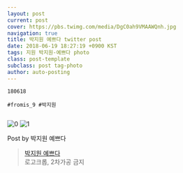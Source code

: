 ```yaml
---
layout: post
current: post
cover: https://pbs.twimg.com/media/DgC0ah9VMAAWQnh.jpg
navigation: true
title: 박지원 예쁘다 twitter post
date: 2018-06-19 18:27:19 +0900 KST
tags: 지원 박지원-예쁘다 photo
class: post-template
subclass: post tag-photo
author: auto-posting
---
```


```  
180618  
  
#fromis_9 #박지원  
  

```

![0](https://pbs.twimg.com/media/DgC0ah-UEAAOx2g.jpg)
![1](https://pbs.twimg.com/media/DgC0ah9VMAAWQnh.jpg)


Post by 박지원 예쁘다

> [박지원 예쁘다](https://twitter.com/jiwon_is_pretty)  
  로고크롭, 2차가공 금지